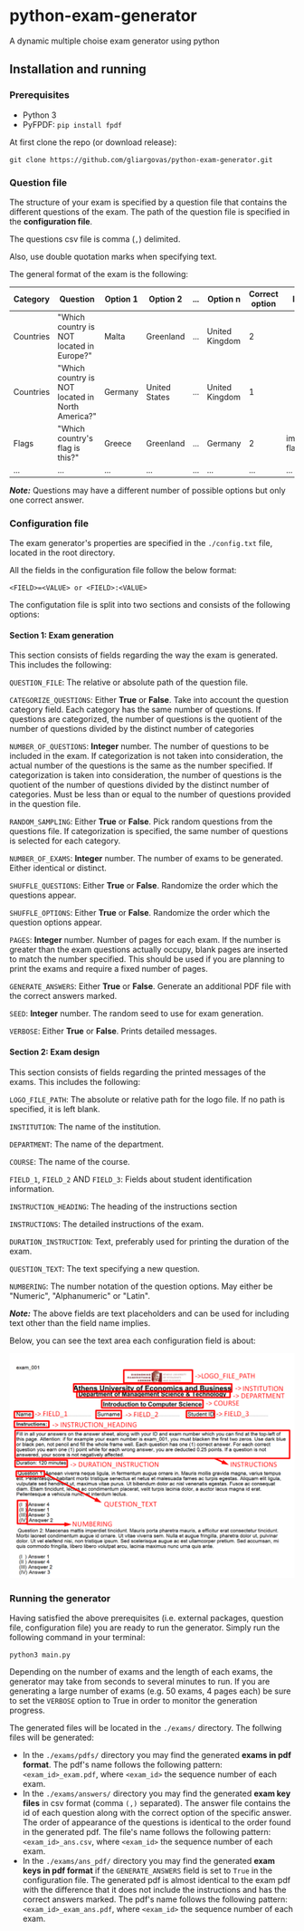 # python-exam-generator
A dynamic multiple choise exam generator using python

## Installation and running

### Prerequisites

* Python 3
* PyFPDF: `pip install fpdf`

At first clone the repo (or download release):

    git clone https://github.com/gliargovas/python-exam-generator.git
    
### Question file
    
The structure of your exam is specified by a question file that contains the different
questions of the exam. The path of the question file is specified in the **configuration file**.

The questions csv file is comma (`,`) delimited.

Also, use double quotation marks when specifying text.

The general format of the exam is the following:

| Category  |  Question | Option 1 | Option 2 | ... | Option n | Correct option | Image path |
| ------------- | ------------- | ------------- | ------------- | ------------- | ------------- | ------------- | ------------- |
| Countries  |  "Which country is NOT located in Europe?" | Malta | Greenland | ... | United Kingdom | 2 |  |
| Countries  |  "Which country is NOT located in North America?" | Germany | United States | ... | United Kingdom | 1 |  |
| Flags  |  "Which country's flag is this?" | Greece | Greenland | ... | Germany | 2 | images/greek-flag.png |
| ... | ... | ... | ... | ... | ... | ... | ... | ... | ... | ... | ... |

***Note:*** Questions may have a different number of possible options but only one correct answer.

### Configuration file

The exam generator's properties are specified in the `./config.txt` file, located in the root directory.

All the fields in the configuration file follow the below format:

    <FIELD>=<VALUE> or <FIELD>:<VALUE>

The configutation file is split into two sections and consists of the following options:

#### Section 1: Exam generation
This section consists of fields regarding the way the exam is generated. This includes the following:

`QUESTION_FILE`: The relative or absolute path of the question file.

`CATEGORIZE_QUESTIONS`: Either **True** or **False**. Take into account the question category field. Each category has the same number of questions. If questions are categorized, the number of questions is the quotient of the number of questions divided by the distinct number of categories

`NUMBER_OF_QUESTIONS`: **Integer** number. The number of questions to be included in the exam. If categorization is not taken into consideration, the actual number of the questions is the same as the number specified. If categorization is taken into consideration, the number of questions is the quotient of the number of questions divided by the distinct number of categories. Must be less than or equal to the number of questions provided in the question file.

`RANDOM_SAMPLING`: Either **True** or **False**. Pick random questions from the questions file. If categorization is specified, the same number of questions is selected for each category.

`NUMBER_OF_EXAMS`: **Integer** number. The number of exams to be generated. Either identical or distinct.

`SHUFFLE_QUESTIONS`: Either **True** or **False**. Randomize the order which the questions appear.

`SHUFFLE_OPTIONS`: Either **True** or **False**. Randomize the order which the question options appear.

`PAGES`: **Integer** number. Number of pages for each exam. If the number is greater than the exam questions actually occupy, blank pages are inserted to match the number specified. This should be used if you are planning to print the exams and require a fixed number of pages. 

`GENERATE_ANSWERS`: Either **True** or **False**. Generate an additional PDF file with the correct answers marked.

`SEED`: **Integer** number. The random seed to use for exam generation.

`VERBOSE`: Either **True** or **False**. Prints detailed messages.

#### Section 2: Exam design

This section consists of fields regarding the printed messages of the exams. This includes the following:

`LOGO_FILE_PATH`: The absolute or relative path for the logo file. If no path is specified, it is left blank.

`INSTITUTION`: The name of the institution.

`DEPARTMENT`: The name of the department.

`COURSE`: The name of the course.

`FIELD_1`, `FIELD_2` AND `FIELD_3`: Fields about student identification information.

`INSTRUCTION_HEADING`: The heading of the instructions section

`INSTRUCTIONS`: The detailed instructions of the exam.

`DURATION_INSTRUCTION`: Text, preferably used for printing the duration of the exam.

`QUESTION_TEXT`: The text specifying a new question.

`NUMBERING`: The number notation of the question options. May either be "Numeric", "Alphanumeric" or "Latin".


***Note:*** The above fields are text placeholders and can be used for including text other than the field name implies.

Below, you can see the text area each configuration field is about:

![exam_text_fields](./exam_sample.png)

### Running the generator
Having satisfied the above prerequisites (i.e. external packages, question file, configuration file) you are ready to run the generator. Simply run the following command in your terminal:

    python3 main.py
    
Depending on the number of exams and the length of each exams, the generator may take from seconds to several minutes to run. If you are generating a large number of exams (e.g. 50 exams, 4 pages each) be sure to set the `VERBOSE` option to True in order to monitor the generation progress.

The generated files will be located in the `./exams/` directory. The follwing files will be generated:
* In the `./exams/pdfs/` directory you may find the generated **exams in pdf format**. The pdf's name follows the following pattern: `<exam_id>_exam.pdf`, where `<exam_id>` the sequence number of each exam.
* In the `./exams/answers/` directory you may find the generated **exam key files** in csv format (comma `(,)` separated). The answer file contains the id of each question along with the correct option of the specific answer. The order of appearance of the questions is identical to the order found in the generated pdf. The file's name follows the following pattern: `<exam_id>_ans.csv`, where `<exam_id>` the sequence number of each exam.
* In the `./exams/ans_pdf/` directory you may find the generated **exam keys in pdf format** if the `GENERATE_ANSWERS` field is set to `True` in the configuration file. The generated pdf is almost identical to the exam pdf with the difference that it does not include the instructions and has the correct answers marked. The pdf's name follows the following pattern: `<exam_id>_exam_ans.pdf`, where `<exam_id>` the sequence number of each exam.
